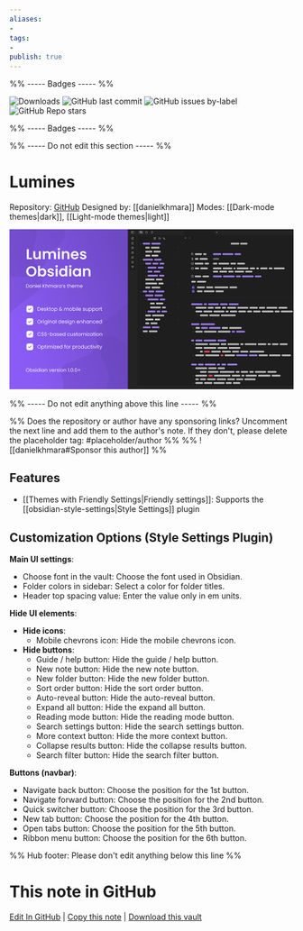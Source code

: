 ```yaml
---
aliases:
- 
tags: 
- 
publish: true
---
```


%% ----- Badges ----- %%

![Downloads](https://img.shields.io/badge/downloads-5334-573E7A?style=for-the-badge&logo=)
![GitHub last commit](https://img.shields.io/github/last-commit/danielkhmara/obsidian-lumines?color=573E7A&label=last%20update&logo=github&style=for-the-badge)
![GitHub issues by-label](https://img.shields.io/github/issues/danielkhmara/obsidian-lumines/help%20wanted?color=573E7A&logo=github&style=for-the-badge) 
![GitHub Repo stars](https://img.shields.io/github/stars/danielkhmara/obsidian-lumines?color=573E7A&logo=github&style=for-the-badge)

%% ----- Badges ----- %%

%% ----- Do not edit this section ----- %%

# Lumines

Repository: [GitHub](https://github.com/danielkhmara/obsidian-lumines)
Designed by: [[danielkhmara]]
Modes: [[Dark-mode themes|dark]], [[Light-mode themes|light]]



![screenshot](https://github.com/danielkhmara/obsidian-lumines/raw/HEAD/obsidian-lumines.png)

%% ----- Do not edit anything above this line ----- %% 

%% Does the repository or author have any sponsoring links? Uncomment the next line and add them to the author's note. If they don't, please delete the placeholder tag: #placeholder/author %%
%% ![[danielkhmara#Sponsor this author]] %%


## Features

- [[Themes with Friendly Settings|Friendly settings]]: Supports the [[obsidian-style-settings|Style Settings]] plugin

## Customization Options (Style Settings Plugin) 

**Main UI settings**: 
- Choose font in the vault: Choose the font used in Obsidian.
- Folder colors in sidebar: Select a color for folder titles.
- Header top spacing value: Enter the value only in em units.

**Hide UI elements**: 
- **Hide icons**: 
    - Mobile chevrons icon: Hide the mobile chevrons icon.
- **Hide buttons**: 
    - Guide / help button: Hide the guide / help button.
    - New note button: Hide the new note button.
    - New folder button: Hide the new folder button.
    - Sort order button: Hide the sort order button.
    - Auto-reveal button: Hide the auto-reveal button.
    - Expand all button: Hide the expand all button.
    - Reading mode button: Hide the reading mode button.
    - Search settings button: Hide the search settings button.
    - More context button: Hide the more context button.
    - Collapse results button: Hide the collapse results button.
    - Search filter button: Hide the search filter button.

**Buttons (navbar)**: 
- Navigate back button: Choose the position for the 1st button.
- Navigate forward button: Choose the position for the 2nd button.
- Quick switcher button: Choose the position for the 3rd button.
- New tab button: Choose the position for the 4th button.
- Open tabs button: Choose the position for the 5th button.
- Ribbon menu button: Choose the position for the 6th button.


%% Hub footer: Please don't edit anything below this line %%

# This note in GitHub

<span class="git-footer">[Edit In GitHub](https://github.dev/obsidian-community/obsidian-hub/blob/main/02%20-%20Community%20Expansions/02.05%20All%20Community%20Expansions/Themes/Lumines.md "git-hub-edit-note") | [Copy this note](https://raw.githubusercontent.com/obsidian-community/obsidian-hub/main/02%20-%20Community%20Expansions/02.05%20All%20Community%20Expansions/Themes/Lumines.md "git-hub-copy-note") | [Download this vault](https://github.com/obsidian-community/obsidian-hub/archive/refs/heads/main.zip "git-hub-download-vault") </span>
